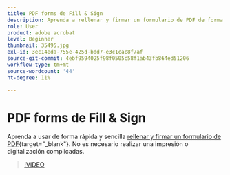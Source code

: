 ```yaml
---
title: PDF forms de Fill & Sign
description: Aprenda a rellenar y firmar un formulario de PDF de forma rápida y sencilla
role: User
product: adobe acrobat
level: Beginner
thumbnail: 35495.jpg
exl-id: 3ec14eda-755e-425d-bdd7-e3c1cac8f7af
source-git-commit: 4ebf9594025f98f0505c58f1ab43fb864ed51206
workflow-type: tm+mt
source-wordcount: '44'
ht-degree: 11%

---
```


# PDF forms de Fill &amp; Sign

Aprenda a usar de forma rápida y sencilla [rellenar y firmar un formulario de PDF](https://www.adobe.com/es/acrobat/online/sign-pdf.html){target="_blank"}. No es necesario realizar una impresión o digitalización complicadas.

>[!VIDEO](https://video.tv.adobe.com/v/35495?quality=12&learn=on&hidetitle=true)
